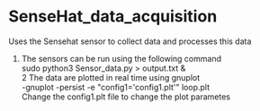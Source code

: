 # SenseHat_data_acquisition
Uses the Sensehat sensor to collect data and processes this data  
1) The sensors can be run using the following command  
  sudo python3 Sensor_data.py > output.txt &  
2 The data are plotted in real time using gnuplot  
 -gnuplot -persist -e "config1='config1.plt'" loop.plt   
 Change the config1.plt file to change the plot parametes  
